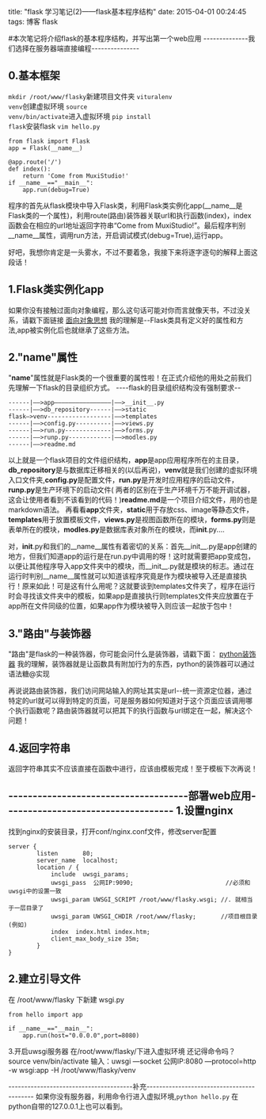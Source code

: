 title: "flask 学习笔记(2)——flask基本程序结构"
date: 2015-04-01 00:24:45
tags: 博客 flask

#本次笔记将介绍flask的基本程序结构，并写出第一个web应用
--------------我们选择在服务器端直接编程---------------

0.基本框架
---
<code>mkdir /root/www/flasky</code>新建项目文件夹
<code>vituralenv venv</code>创建虚拟环境
<code>source venv/bin/activate</code>进入虚拟环境
<code>pip install flask</code>安装flask
<code>vim hello.py</code>
	
	from flask import Flask 
	app = Flask(__name__)
	
	@app.route('/')	
	def index():
		return 'Come from MuxiStudio!'
	if __name__=="__main__":
		app.run(debug=True)

程序的首先从flask模块中导入Flask类，利用Flask类实例化app(__name__是Flask类的一个属性)，利用route(路由)装饰器关联url和执行函数(index)，index函数会在相应的url地址返回字符串“Come from MuxiStudio!”。最后程序判别__name__属性，调用run方法，开启调试模式(debug=True),运行app。

好吧，我想你肯定是一头雾水，不过不要着急，我接下来将逐字逐句的解释上面这段话！

1.Flask类实例化app
---
如果你没有接触过面向对象编程，那么这句话可能对你而言就像天书，不过没关系，请戳下面链接
<a href="http://www.zhihu.com/question/19854505">面向对象思想</a>
我的理解是--Flask类具有定义好的属性和方法,app被实例化后也就继承了这些方法。

2."__name__"属性
---
"__name__"属性就是Flask类的一个很重要的属性啦！在正式介绍他的用处之前我们先理解一下flask的目录组织方式。
----flask的目录组织结构没有强制要求--

	------|——>app————————————————|——>__init__.py
	------|——>db_repository------|——>static
	flask—>venv------------------|——>templates
	------|——>config.py----------|——>views.py
	------|——>run.py-------------|——>forms.py
	------|——>runp.py------------|——>modles.py
	------|——>readme.md

以上就是一个flask项目的文件组织结构，<strong>app</strong>是app应用程序所在的主目录，<strong>db_repository</strong>是与数据库迁移相关的(以后再说)，<strong>venv</strong>就是我们创建的虚拟环境入口文件夹,<strong>config.py</strong>是配置文件，<strong>run.py</strong>是开发时应用程序的启动文件，<strong>runp.py</strong>是生产环境下的启动文件( 两者的区别在于生产环境千万不能开调试器，这会让使用者看到不该看到的代码！)<strong>readme.md</strong>是一个项目介绍文件，用的也是markdown语法。 
再看看<strong>app</strong>文件夹，<strong>static</strong>用于存放css、image等静态文件，<strong>templates</strong>用于放置模板文件，<strong>views.py</strong>是视图函数所在的模块，<strong>forms.py</strong>则是表单所在的模块，<strong>modles.py</strong>是数据库表对象所在的模块，而<strong>__init__</strong>.py....

对，__init__.py和我们的__name__属性有着密切的关系：首先__init__.py是app创建的地方，但我们知道app的运行是在run.py中调用的呀！这时就需要把app变成包，以便让其他程序导入app文件夹中的模块，而__init__.py就是模块的标志。通过在运行时判别__name__属性就可以知道该程序究竟是作为模块被导入还是直接执行！原来如此！可是这有什么用呢？这就要谈到templates文件夹了，程序在运行时会寻找该文件夹中的模板，如果app是直接执行则templates文件夹应放置在于app所在文件同级的位置，如果app作为模块被导入则应该一起放于包中！

3."路由"与装饰器
---
"路由"是flask的一种装饰器，你可能会问什么是装饰器，请戳下面：
<a href="http://segmentfault.com/blog/xuelang/1190000000632572">python装饰器</a>
我的理解，装饰器就是让函数具有附加行为的东西，python的装饰器可以通过语法糖@实现

再说说路由装饰器，我们访问网站输入的网址其实是url--统一资源定位器，通过特定的url就可以得到特定的页面，可是服务器如何知道对于这个页面应该调用哪个执行函数呢？路由装饰器就可以把其下的执行函数与url绑定在一起，解决这个问题！

4.返回字符串
---
返回字符串其实不应该直接在函数中进行，应该由模板完成！至于模板下次再说！

-------------------------------------部署web应用-----------------------------------
1.设置nginx
---
找到nginx的安装目录，打开conf/nginx.conf文件，修改server配置

	server {
			listen       80;
			server_name  localhost;
			location / {            
				include  uwsgi_params;
				uwsgi_pass  公网IP:9090;                          //必须和uwsgi中的设置一致
				uwsgi_param UWSGI_SCRIPT /root/www/flasky.wsgi; //. 就相当于一层目录了 
				uwsgi_param UWSGI_CHDIR /root/www/flasky;       //项目根目录(例如)
				index  index.html index.htm;
				client_max_body_size 35m;
			}
	}

2.建立引导文件
---
在 /root/www/flasky 下新建 wsgi.py

	from hello import app

	if __name__=="__main__":
		app.run(host="0.0.0.0",port=8080)

3.开启uwsgi服务器
在/root/www/flasky/下进入虚拟环境 还记得命令吗？ source venv/bin/activate
输入：uwsgi —socket 公网IP:8080 —protocol=http -w wsgi:app -H /root/www/flasky/venv

---------------------------------------补充------------------------------------------
如果你没有服务器，利用命令行进入虚拟环境,<code>python hello.py</code> 
在python自带的127.0.0.1上也可以看到。
